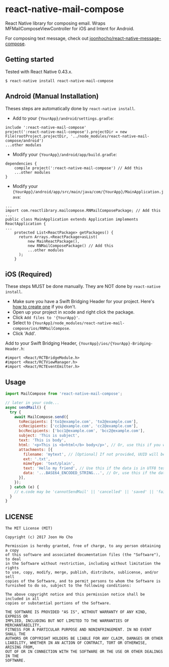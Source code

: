 # react-native-mail-compose
React Native library for composing email. Wraps MFMailComposeViewController for iOS and Intent for Android.

For composing text message, check out [joonhocho/react-native-message-compose](https://github.com/joonhocho/react-native-message-compose).


## Getting started

Tested with React Native 0.43.x.

`$ react-native install react-native-mail-compose`


## Android (Manual Installation)
Theses steps are automatically done by `react-native install`.

 - Add to your `{YourApp}/android/settings.gradle`:
```
include ':react-native-mail-compose'
project(':react-native-mail-compose').projectDir = new File(rootProject.projectDir, '../node_modules/react-native-mail-compose/android')
...other modules
```

 - Modify your `{YourApp}/android/app/build.gradle`:
```
dependencies {
    compile project(':react-native-mail-compose') // Add this
    ...other modules
}
```

 - Modify your `{YourApp}/android/app/src/main/java/com/{YourApp}/MainApplication.java`:
```
...
import com.reactlibrary.mailcompose.RNMailComposePackage; // Add this
...
public class MainApplication extends Application implements ReactApplication {
...
    protected List<ReactPackage> getPackages() {
      return Arrays.<ReactPackage>asList(
          new MainReactPackage(),
          new RNMailComposePackage() // Add this
          ...other modules
      );
    }
```

## iOS (Required)
These steps MUST be done manually. They are NOT done by `react-native install`.

- Make sure you have a Swift Bridging Header for your project. Here's [how to create one](http://www.learnswiftonline.com/getting-started/adding-swift-bridging-header/) if you don't.
- Open up your project in xcode and right click the package.
- Click `Add files to '{YourApp}'`.
- Select to `{YourApp}/node_modules/react-native-mail-compose/ios/RNMailCompose`.
- Click 'Add'.


Add to your Swift Bridging Header, `{YourApp}/ios/{YourApp}-Bridging-Header.h`:
```
#import <React/RCTBridgeModule.h>
#import <React/RCTViewManager.h>
#import <React/RCTEventEmitter.h>
```

## Usage
```javascript
import MailCompose from 'react-native-mail-compose';

// later in your code...
async sendMail() {
  try {
    await MailCompose.send({
      toRecipients: ['to1@example.com', 'to2@example.com'],
      ccRecipients: ['cc1@example.com', 'cc2@example.com'],
      bccRecipients: ['bcc1@example.com', 'bcc2@example.com'],
      subject: 'This is subject',
      text: 'This is body',
      html: '<p>This is <b>html</b> body</p>', // Or, use this if you want html body. Note that some Android mail clients / devices don't support this properly.
      attachments: [{
        filename: 'mytext', // [Optional] If not provided, UUID will be generated.
        ext: '.txt',
        mimeType: 'text/plain',
        text: 'Hello my friend', // Use this if the data is in UTF8 text.
        data: '...BASE64_ENCODED_STRING...', // Or, use this if the data is not in plain text.
      }],
    });
  } catch (e) {
    // e.code may be 'cannotSendMail' || 'cancelled' || 'saved' || 'failed'
  }
}
```


## LICENSE
```
The MIT License (MIT)

Copyright (c) 2017 Joon Ho Cho

Permission is hereby granted, free of charge, to any person obtaining a copy
of this software and associated documentation files (the "Software"), to deal
in the Software without restriction, including without limitation the rights
to use, copy, modify, merge, publish, distribute, sublicense, and/or sell
copies of the Software, and to permit persons to whom the Software is
furnished to do so, subject to the following conditions:

The above copyright notice and this permission notice shall be included in all
copies or substantial portions of the Software.

THE SOFTWARE IS PROVIDED "AS IS", WITHOUT WARRANTY OF ANY KIND, EXPRESS OR
IMPLIED, INCLUDING BUT NOT LIMITED TO THE WARRANTIES OF MERCHANTABILITY,
FITNESS FOR A PARTICULAR PURPOSE AND NONINFRINGEMENT. IN NO EVENT SHALL THE
AUTHORS OR COPYRIGHT HOLDERS BE LIABLE FOR ANY CLAIM, DAMAGES OR OTHER
LIABILITY, WHETHER IN AN ACTION OF CONTRACT, TORT OR OTHERWISE, ARISING FROM,
OUT OF OR IN CONNECTION WITH THE SOFTWARE OR THE USE OR OTHER DEALINGS IN THE
SOFTWARE.
```
